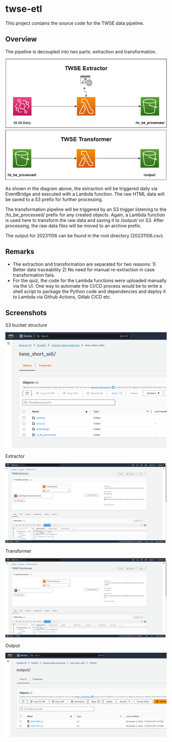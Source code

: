 # twse-etl
This project contains the source code for the TWSE data pipeline.

## Overview
The pipeline is decoupled into two parts: extraction and transformation.

![High Level Flow](img/TWSE%20Data%20Pipeline.png)

As shown in the diagram above, the extraction will be triggered daily via EventBridge and executed with a Lambda function. The raw HTML data will be saved to a S3 prefix for further processing. 

The transformation pipeline will be triggered by an S3 trigger listening to the /to_be_processed/ prefix for any created objects. Again, a Lambda function is used here to transform the raw data and saving it to /output/ on S3. After processing, the raw data files will be moved to an archive prefix.

The output for 20231106 can be found in the root directory (20231106.csv).

## Remarks
* The extraction and transformation are separated for two reasons: 1) Better data traceability 2) No need for manual re-extraction in case transformation fails.
* For the quiz, the code for the Lambda functions were uploaded manually via the UI. One way to automate the CI/CD process would be to write a shell script to package the Python code and dependencies and deploy it to Lambda via Github Actions, Gitlab CICD etc.

## Screenshots
S3 bucket structure

![S3](img/s3.png)

Extractor

![Extractor](img/extractor.png)

Transformer

![Transformer](img/transformer.png)

Output

![Output](img/output.png)

